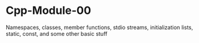 # Cpp-Module-00
Namespaces, classes, member functions, stdio streams, initialization lists, static, const, and some other basic stuff
